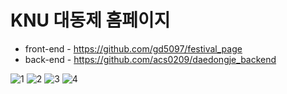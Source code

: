 # KNU 대동제 홈페이지

* front-end - https://github.com/gd5097/festival_page
* back-end - https://github.com/acs0209/daedongje_backend

![1](https://user-images.githubusercontent.com/103200144/222931780-d7596981-249a-4638-9056-941365c2bb9c.png)
![2](https://user-images.githubusercontent.com/103200144/222931785-6bf697b7-cacd-4600-957c-bb347a2e0edb.png)
![3](https://user-images.githubusercontent.com/103200144/222931787-7bb6cf0e-2f17-43e7-a95a-69bf161a9c94.png)
![4](https://user-images.githubusercontent.com/103200144/222931788-988dbd24-b62e-4b4a-8fc7-93037be829fa.png)
